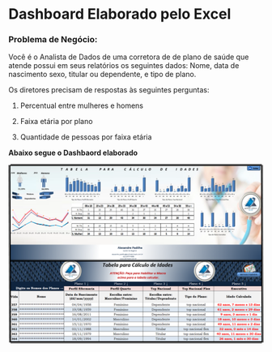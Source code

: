 # Dashboard Elaborado pelo Excel


### Problema de Negócio:

Você é o Analista de Dados de uma corretora de de plano de saúde que atende possui em seus relatórios os seguintes dados: Nome, data de nascimento sexo, titular ou dependente, e tipo de plano. 

Os diretores precisam de respostas às seguintes perguntas:

1. Percentual entre mulheres e homens

2. Faixa etária por plano

3. Quantidade de pessoas por faixa etária


**Abaixo segue o Dashbaord elaborado**


![Dashboard](https://raw.githubusercontent.com/rodolffoterra/dashboard/main/Excel/abc_mack.png)
